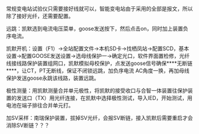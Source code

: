 常规变电站试验仪只需要接好线就可以，智能变电站由于采用的全部是报文，所以除了接好光纤，还需要配置。

远跳：凯默选到电流电压菜单，goose发送按下，然后点击on，同时加上装置负序电流。

凯默开机：设置（F1）→全站配置文件→本机SD卡→找栖凤站→配置SCD，基本设置→配置GOOSE发送设置→选母线保护一→确定光口，软件界面置检修，光纤线接线路保护装置组网口，凯默模拟母校保护，点发送goose信号确保***\*无断链\****，让CT，PT无断线，保证不闭锁远跳，加负序电流 AC角度一换，再加母线保护发送goose永跳该线路，装置远跳。

极性测量：用凯默测量合并单元极性，将凯默的接受收口与合智一体装置往保护装置的发送口（TX）用光纤连接，在凯默中选择极性测试，导入IED，开始测试，用电池在端子排往合并单元打。

加SV采样：南瑞保护装置，拔掉SV光纤，会报SV断链，接入凯默后需要重启才会消除SV断链？？？